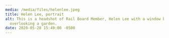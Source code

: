 ```yaml
---
media: /media/files/helenlee.jpeg
title: Helen Lee, portrait
alt: This is a headshot of Rail Board Member, Helen Lee with a window background
  overlooking a garden.
date: 2020-05-28 15:49:00 -0500
---
```

